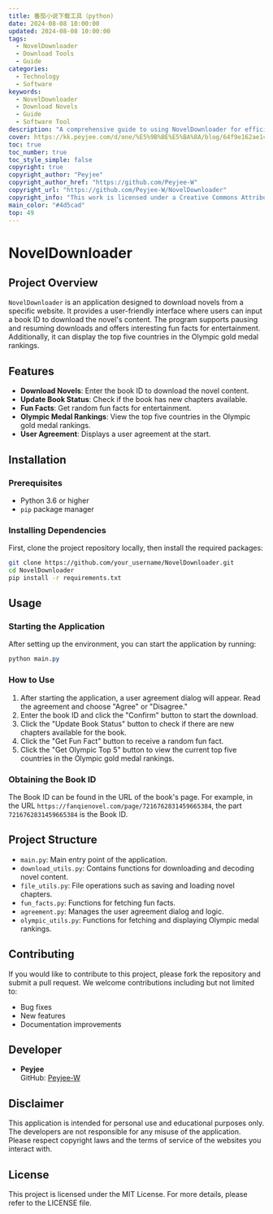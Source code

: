 ```yaml
---
title: 番茄小说下载工具（python)
date: 2024-08-08 10:00:00
updated: 2024-08-08 10:00:00
tags: 
  - NovelDownloader
  - Download Tools
  - Guide
categories: 
  - Technology
  - Software
keywords: 
  - NovelDownloader
  - Download Novels
  - Guide
  - Software Tool
description: "A comprehensive guide to using NovelDownloader for efficient novel downloading."
cover: https://kk.peyjee.com/d/one/%E5%9B%BE%E5%BA%8A/blog/64f9e162ae1cd470b86c1579.jpg
toc: true
toc_number: true
toc_style_simple: false
copyright: true
copyright_author: "Peyjee"
copyright_author_href: "https://github.com/Peyjee-W"
copyright_url: "https://github.com/Peyjee-W/NovelDownloader"
copyright_info: "This work is licensed under a Creative Commons Attribution-NonCommercial-ShareAlike 4.0 International License."
main_color: "#4d5cad"
top: 49
---
```


# NovelDownloader

## Project Overview

`NovelDownloader` is an application designed to download novels from a specific website. It provides a user-friendly interface where users can input a book ID to download the novel's content. The program supports pausing and resuming downloads and offers interesting fun facts for entertainment. Additionally, it can display the top five countries in the Olympic gold medal rankings.

## Features

*   **Download Novels**: Enter the book ID to download the novel content.
*   **Update Book Status**: Check if the book has new chapters available.
*   **Fun Facts**: Get random fun facts for entertainment.
*   **Olympic Medal Rankings**: View the top five countries in the Olympic gold medal rankings.
*   **User Agreement**: Displays a user agreement at the start.

## Installation

### Prerequisites

*   Python 3.6 or higher
*   `pip` package manager

### Installing Dependencies

First, clone the project repository locally, then install the required packages:

```bash
git clone https://github.com/your_username/NovelDownloader.git
cd NovelDownloader
pip install -r requirements.txt
```

## Usage

### Starting the Application

After setting up the environment, you can start the application by running:

```css
python main.py
```

### How to Use

1.  After starting the application, a user agreement dialog will appear. Read the agreement and choose "Agree" or "Disagree."
2.  Enter the book ID and click the "Confirm" button to start the download.
3.  Click the "Update Book Status" button to check if there are new chapters available for the book.
4.  Click the "Get Fun Fact" button to receive a random fun fact.
5.  Click the "Get Olympic Top 5" button to view the current top five countries in the Olympic gold medal rankings.

### Obtaining the Book ID

The Book ID can be found in the URL of the book's page. For example, in the URL `https://fanqienovel.com/page/7216762831459665384`, the part `7216762831459665384` is the Book ID.

## Project Structure

*   `main.py`: Main entry point of the application.
*   `download_utils.py`: Contains functions for downloading and decoding novel content.
*   `file_utils.py`: File operations such as saving and loading novel chapters.
*   `fun_facts.py`: Functions for fetching fun facts.
*   `agreement.py`: Manages the user agreement dialog and logic.
*   `olympic_utils.py`: Functions for fetching and displaying Olympic medal rankings.

## Contributing

If you would like to contribute to this project, please fork the repository and submit a pull request. We welcome contributions including but not limited to:

*   Bug fixes
*   New features
*   Documentation improvements

## Developer

*   **Peyjee**  
    GitHub: [Peyjee-W](https://github.com/Peyjee-W)

## Disclaimer

This application is intended for personal use and educational purposes only. The developers are not responsible for any misuse of the application. Please respect copyright laws and the terms of service of the websites you interact with.

## License

This project is licensed under the MIT License. For more details, please refer to the LICENSE file.
